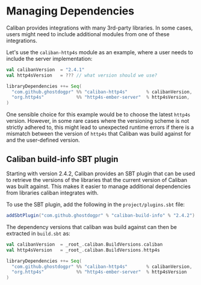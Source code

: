 # Managing Dependencies

Caliban provides integrations with many 3rd-party libraries.
In some cases, users might need to include additional modules from one of these integrations.

Let's use the `caliban-http4s` module as an example, where a user needs to include the server implementation:

```scala mdoc:silent
val calibanVersion  = "2.4.1"
val http4sVersion   = ??? // what version should we use?

libraryDependencies ++= Seq(
  "com.github.ghostdogpr" %% "caliban-http4s"       % calibanVersion,
  "org.http4s"            %% "http4s-ember-server"  % http4sVersion,
)
```

One sensible choice for this example would be to choose the latest `http4s` version. However, in some rare cases where
the versioning scheme is not strictly adhered to, this might lead to unexpected runtime errors if there is a mismatch
between the version of `http4s` that Caliban was build against for and the user-defined version.

## Caliban build-info SBT plugin

Starting with version 2.4.2, Caliban provides an SBT plugin that can be used to retrieve the versions of the libraries
that the current version of Caliban was built against. This makes it easier to manage additional dependencies from
libraries caliban integrates with.

To use the SBT plugin, add the following in the `project/plugins.sbt` file:

```scala
addSbtPlugin("com.github.ghostdogpr" % "caliban-build-info" % "2.4.2")
```

The dependency versions that caliban was build against can then be extracted in `build.sbt` as:

```scala
val calibanVersion  = _root_.caliban.BuildVersions.caliban
val http4sVersion   = _root_.caliban.BuildVersions.http4s

libraryDependencies ++= Seq(
  "com.github.ghostdogpr" %% "caliban-http4s"       % calibanVersion,
  "org.http4s"            %% "http4s-ember-server"  % http4sVersion
)
```
